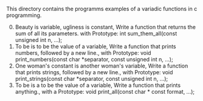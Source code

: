 This directory contains the programms examples of a variadic functions in c programming.

0. Beauty is variable, ugliness is constant, Write a function that returns the sum of all its parameters. with Prototype: int sum_them_all(const unsigned int n, ...);
1. To be is to be the value of a variable, Write a function that prints numbers, followed by a new line., with Prototype: void print_numbers(const char *separator, const unsigned int n, ...);
2. One woman's constant is another woman's variable, Write a function that prints strings, followed by a new line., with Prototype: void print_strings(const char *separator, const unsigned int n, ...);
3. To be is a to be the value of a variable, Write a function that prints anything., with a Prototype: void print_all(const char * const format, ...);
